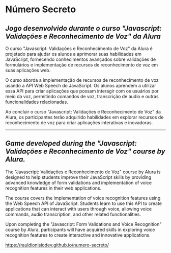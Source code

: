# Número Secreto

## *Jogo desenvolvido durante o curso "Javascript: Validações e Reconhecimento de Voz" da Alura*

O curso "Javascript: Validações e Reconhecimento de Voz" da Alura é projetado para ajudar os alunos a aprimorar suas habilidades em JavaScript, fornecendo conhecimentos avançados sobre validações de formulários e implementação de recursos de reconhecimento de voz em suas aplicações web.

O curso aborda a implementação de recursos de reconhecimento de voz usando a API Web Speech do JavaScript. Os alunos aprendem a utilizar essa API para criar aplicações que possam interagir com os usuários por meio da voz, permitindo comandos de voz, transcrição de áudio e outras funcionalidades relacionadas.


Ao concluir o curso "Javascript: Validações e Reconhecimento de Voz" da Alura, os participantes terão adquirido habilidades em explorar recursos de reconhecimento de voz para criar aplicações interativas e inovadoras.



------------------------------


## *Game developed during the "Javascript: Validações e Reconhecimento de Voz" course by Alura.*

The "Javascript: Validações e Reconhecimento de Voz" course by Alura is designed to help students improve their JavaScript skills by providing advanced knowledge of form validations and implementation of voice recognition features in their web applications.

The course covers the implementation of voice recognition features using the Web Speech API of JavaScript. Students learn to use this API to create applications that can interact with users through voice, allowing voice commands, audio transcription, and other related functionalities.

Upon completing the "Javascript: Form Validations and Voice Recognition" course by Alura, participants will have acquired skills in exploring voice recognition features to create interactive and innovative applications.


https://rauldionisiodev.github.io/numero-secreto/